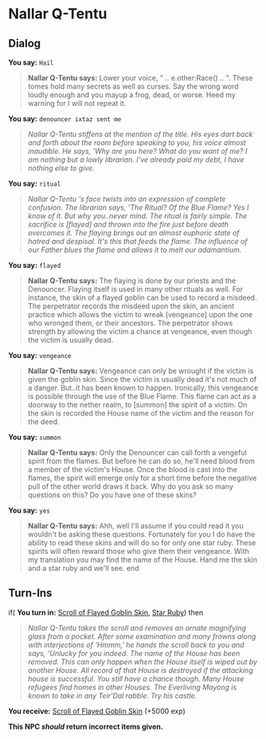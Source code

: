 # Nallar Q-Tentu
## Dialog

**You say:** `Hail`



>**Nallar Q-Tentu says:** Lower your voice, " .. e.other:Race() .. ". These tomes hold many secrets as well as curses. Say the wrong word loudly enough and you mayup a frog, dead, or worse. Heed my warning for I will not repeat it.

**You say:** `denouncer ixtaz sent me`



>*Nallar Q-Tentu stiffens at the mention of the title. His eyes dart back and forth about the room before speaking to you, his voice almost inaudible. He says, 'Why are you here? What do you want of me? I am nothing but a lowly librarian. I've already paid my debt, I have nothing else to give.*

**You say:** `ritual`



>*Nallar Q-Tentu 's face twists into an expression of complete confusion. The librarian says, 'The Ritual? Of the Blue Flame? Yes I know of it. But why you..never mind. The ritual is fairly simple. The sacrifice is [flayed] and thrown into the fire just before death overcomes it. The flaying brings out an almost euphoric state of hatred and despisal. It's this that feeds the flame. The influence of our Father blues the flame and allows it to melt our adamantium.*

**You say:** `flayed`



>**Nallar Q-Tentu says:** The flaying is done by our priests and the Denouncer. Flaying itself is used in many other rituals as well. For instance, the skin of a flayed goblin can be used to record a misdeed. The perpetrator records the misdeed upon the skin, an ancient practice which allows the victim to wreak [vengeance] upon the one who wronged them, or their ancestors. The perpetrator shows strength by allowing the victim a chance at vengeance, even though the victim is usually dead.

**You say:** `vengeance`



>**Nallar Q-Tentu says:** Vengeance can only be wrought if the victim is given the goblin skin. Since the victim is usually dead it's not much of a danger. But..it has been known to happen. Ironically, this vengeance is possible through the use of the Blue Flame. This flame can act as a doorway to the nether realm, to [summon] the spirit of a victim. On the skin is recorded the House name of the victim and the reason for the deed.

**You say:** `summon`



>**Nallar Q-Tentu says:** Only the Denouncer can call forth a vengeful spirit from the flames. But before he can do so, he'll need blood from a member of the victim's House. Once the blood is cast into the flames, the spirit will emerge only for a short time before the negative pull of the other world draws it back. Why do you ask so many questions on this? Do you have one of these skins?

**You say:** `yes`



>**Nallar Q-Tentu says:** Ahh, well I'll assume if you could read it you wouldn't be asking these questions. Fortunately for you I do have the ability to read these skins and will do so for only one star ruby. These spirits will often reward those who give them their vengeance. With my translation you may find the name of the House. Hand me the skin and a star ruby and we'll see.
end

## Turn-Ins




if( **You turn in:** [Scroll of Flayed Goblin Skin](/item/18401), [Star Ruby](/item/10032)) then


>*Nallar Q-Tentu takes the scroll and removes an ornate magnifying glass from a pocket. After some examination and many frowns along with interjections of 'Hmmm,' he hands the scroll back to you and says, 'Unlucky for you indeed. The name of the House has been removed. This can only happen when the House itself is wiped out by another House. All record of that House is destroyed if the attacking house is successful. You still have a chance though. Many House refugees find homes in other Houses. The Everliving Mayong is known to take in any Teir'Dal rabble. Try his castle.*


 **You receive:**  [Scroll of Flayed Goblin Skin](/item/18401) (+5000 exp)

**This NPC *should* return incorrect items given.**






